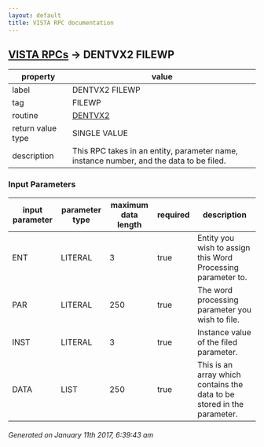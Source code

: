 ```yaml
---
layout: default
title: VISTA RPC documentation
---
```




## [VISTA RPCs](TableOfContent.md) &#8594; DENTVX2 FILEWP 

 property | value 
--- | --- 
 label | DENTVX2 FILEWP
 tag | FILEWP
 routine | [DENTVX2](http://code.osehra.org/dox/Routine_DENTVX2_source.html)
 return value type | SINGLE VALUE
 description | This RPC takes in an entity, parameter name, instance number, and the data to be filed.  

### Input Parameters

| input parameter | parameter type | maximum data length | required | description | 
| --- | --- | --- | --- | --- | 
| ENT | LITERAL | 3 | true | Entity you wish to assign this Word Processing parameter to. | 
| PAR | LITERAL | 250 | true | The word processing parameter you wish to file. | 
| INST | LITERAL | 3 | true | Instance value of the filed parameter. | 
| DATA | LIST | 250 | true | This is an array which contains the data to be stored in the parameter. | 




 ###### Generated on January 11th 2017, 6:39:43 am
